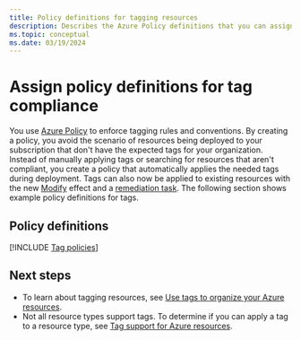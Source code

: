 ```yaml
---
title: Policy definitions for tagging resources
description: Describes the Azure Policy definitions that you can assign to ensure tag compliance.
ms.topic: conceptual
ms.date: 03/19/2024
---
```


# Assign policy definitions for tag compliance

You use [Azure Policy](../../governance/policy/overview.md) to enforce tagging rules and conventions. By creating a policy, you avoid the scenario of resources being deployed to your subscription that don't have the expected tags for your organization. Instead of manually applying tags or searching for resources that aren't compliant, you create a policy that automatically applies the needed tags during deployment. Tags can also now be applied to existing resources with the new [Modify](../../governance/policy/concepts/effects.md#modify) effect and a [remediation task](../../governance/policy/how-to/remediate-resources.md). The following section shows example policy definitions for tags.

## Policy definitions

[!INCLUDE [Tag policies](../../../includes/policy/reference/bycat/policies-tags.md)]

## Next steps

* To learn about tagging resources, see [Use tags to organize your Azure resources](tag-resources.md).
* Not all resource types support tags. To determine if you can apply a tag to a resource type, see [Tag support for Azure resources](tag-support.md).
